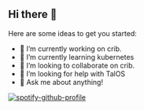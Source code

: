 ## Hi there 👋

<!--
**austindelic/austindelic** is a ✨ _special_ ✨ repository because its `README.md` (this file) appears on your GitHub profile.
-->
Here are some ideas to get you started:

- 🔭 I’m currently working on crib.
- 🌱 I’m currently learning kubernetes
- 👯 I’m looking to collaborate on crib.
- 🤔 I’m looking for help with TalOS
- 💬 Ask me about anything!

[![spotify-github-profile](https://spotify-github-profile.kittinanx.com/api/view?uid=31z44v4osse42einhriqmf46qg5q&cover_image=true&theme=novatorem&show_offline=false&background_color=121212&interchange=false&bar_color=53b14f&bar_color_cover=false)](https://github.com/kittinan/spotify-github-profile)
